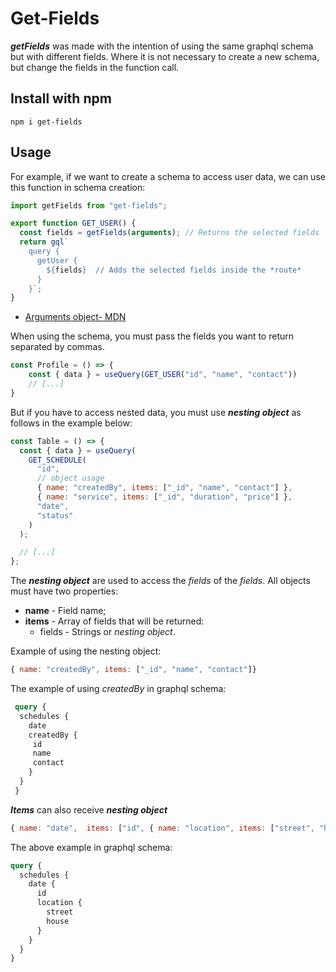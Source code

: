 # Get-Fields
_**getFields**_ was made with the intention of using the same graphql schema but with different fields. Where it is not necessary to create a new schema, but change the fields in the function call.

## Install with npm
```shell
npm i get-fields
```

## Usage
For example, if we want to create a schema to access user data, we can use this function in schema creation:

```javascript
import getFields from "get-fields";

export function GET_USER() {
  const fields = getFields(arguments); // Returns the selected fields
  return gql`
    query {
      getUser {
        ${fields}  // Adds the selected fields inside the *route*
      }
    }`;
}
```
-  [Arguments object- MDN](https://developer.mozilla.org/pt-BR/docs/Web/JavaScript/Reference/Functions/arguments)

When using the schema, you must pass the fields you want to return separated by commas.
```javascript
const Profile = () => {
	const { data } = useQuery(GET_USER("id", "name", "contact"))
	// [...]
}
```

But if you have to access nested data, you must use **_nesting object_** as follows in the example below:


```javascript
const Table = () => {
  const { data } = useQuery(
    GET_SCHEDULE(
      "id",
      // object usage
      { name: "createdBy", items: ["_id", "name", "contact"] }, 
      { name: "service", items: ["_id", "duration", "price"] },
      "date",
      "status"
    )
  );

  // [...]
};
```

The **_nesting object_** are used to access the _fields_ of the _fields_.
All objects must have two properties:

- **name** - Field name;
- **items** - Array of fields that will be returned:
	- fields - Strings or _nesting object_.

Example of using the nesting object:

```javascript
{ name: "createdBy", items: ["_id", "name", "contact"]}
```
The example of using _createdBy_ in graphql schema:
```graphql
 query {
  schedules {
    date
    createdBy {
     id
     name
     contact
    }
  }
 }
```



***Items*** can also receive **_nesting object_**

```javascript
{ name: "date",  items: ["id", { name: "location", items: ["street", "house"] }] }
```
The above example in graphql schema:
```graphql
query {
  schedules {
    date {
      id
      location {
        street
        house
      }
    }
  }
}
```